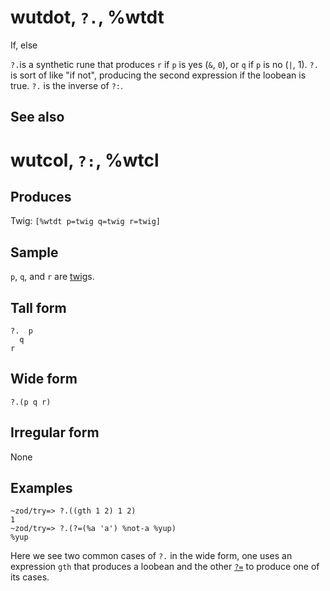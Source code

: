 wutdot, `?.`, %wtdt
============================

If, else

`?.`is a synthetic rune that produces `r` if `p` is yes (`&`, `0`), or
`q` if `p` is no (`|`, 1). `?.` is sort of like "if not", producing the
second expression if the loobean is true. `?.` is the inverse of `?:`.

See also
--------

wutcol, `?:`, %wtcl
============================

Produces
--------

Twig: `[%wtdt p=twig q=twig r=twig]`

Sample
------

`p`, `q`, and `r` are [twig]()s.

Tall form
---------

    ?.  p
      q
    r

Wide form
---------

    ?.(p q r)

Irregular form
--------------

None

Examples
--------

    ~zod/try=> ?.((gth 1 2) 1 2)
    1
    ~zod/try=> ?.(?=(%a 'a') %not-a %yup)
    %yup

Here we see two common cases of `?.` in the wide form, one uses an
expression `gth` that produces a loobean and the other [`?=`]() to
produce one of its cases.
